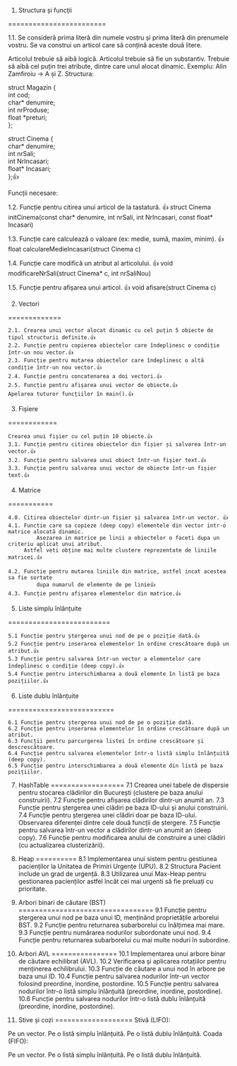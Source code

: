 1. Structura și funcții
   
========================

1.1. Se consideră prima literă din numele vostru și prima literă din prenumele vostru. Se va construi un articol care să conțină aceste două litere.

Articolul trebuie să aibă logică.
Articolul trebuie să fie un substantiv.
Trebuie să aibă cel puțin trei atribute, dintre care unul alocat dinamic.
Exemplu:
Alin Zamfiroiu → A și Z.
Structura:

struct Magazin {    
    int cod;    
    char* denumire;    
    int nrProduse;    
    float *preturi;    
};    



struct Cinema {    
	char* denumire;    
	int nrSali;    
	int NrIncasari;    
	float* Incasari;    
};👍    


Funcții necesare:

1.2. Funcție pentru citirea unui articol de la tastatură.  👍
        struct Cinema initCinema(const char* denumire, int nrSali, int NrIncasari, const float* Incasari) 
	
1.3. Funcție care calculează o valoare (ex: medie, sumă, maxim, minim).  👍
        float calculareMedieIncasari(struct Cinema c) 

1.4. Funcție care modifică un atribut al articolului.  👍
         void modificareNrSali(struct Cinema* c, int nrSaliNou)
	 
1.5. Funcție pentru afișarea unui articol.  👍
         void afisare(struct Cinema c)
	 
2. Vectori
   
=============

	2.1. Crearea unui vector alocat dinamic cu cel puțin 5 obiecte de tipul structurii definite.👍
	2.2. Funcție pentru copierea obiectelor care îndeplinesc o condiție într-un nou vector.👍
	2.3. Funcție pentru mutarea obiectelor care îndeplinesc o altă condiție într-un nou vector.👍
	2.4. Funcție pentru concatenarea a doi vectori.👍
	2.5. Funcție pentru afișarea unui vector de obiecte.👍
	Apelarea tuturor funcțiilor în main().👍

3. Fișiere
   
============

	Crearea unui fișier cu cel puțin 10 obiecte.👍
	3.1. Funcție pentru citirea obiectelor din fișier și salvarea într-un vector.👍
	3.2. Funcție pentru salvarea unui obiect într-un fișier text.👍
	3.3. Funcție pentru salvarea unui vector de obiecte într-un fișier text.👍

 4. Matrice
    
 ===========

	4.0. Citirea obiectelor dintr-un fișier și salvarea într-un vector. 👍
	4.1. Functie care sa copieze (deep copy) elementele din vector intr-o matrice alocată dinamic. 
             Asezarea in matrice pe linii a obiectelor o faceti dupa un criteriu aplicat unui atribut. 
	     Astfel veti obține mai multe clustere reprezentate de liniile matricei.👍
 
	4.2. Functie pentru mutarea liniile din matrice, astfel incat acestea sa fie sortate 
             dupa numarul de elemente de pe linie👍
	4.3. Funcție pentru afișarea elementelor din matrice.👍


 5. Liste simplu înlănțuite
    
 =========================
    
	5.1 Funcție pentru ștergerea unui nod de pe o poziție dată.👍
	5.2 Funcție pentru inserarea elementelor în ordine crescătoare după un atribut.👍
	5.3 Funcție pentru salvarea într-un vector a elementelor care îndeplinesc o condiție (deep copy).👍
	5.4 Funcție pentru interschimbarea a două elemente în listă pe baza pozițiilor.👍
    
6. Liste dublu înlănțuite
   
==========================

	6.1 Funcție pentru ștergerea unui nod de pe o poziție dată.
	6.2 Funcție pentru inserarea elementelor în ordine crescătoare după un atribut.
	6.3 Funcții pentru parcurgerea listei în ordine crescătoare și descrescătoare.
	6.4 Funcție pentru salvarea elementelor într-o listă simplu înlănțuită (deep copy).
	6.5 Funcție pentru interschimbarea a două elemente din listă pe baza pozițiilor.

 7. HashTable
 ==================
7.1 Crearea unei tabele de dispersie pentru stocarea clădirilor din București (clustere pe baza anului construirii).
7.2 Funcție pentru afișarea clădirilor dintr-un anumit an.
7.3 Funcție pentru ștergerea unei clădiri pe baza ID-ului și anului construirii.
7.4 Funcție pentru ștergerea unei clădiri doar pe baza ID-ului.
Observarea diferenței dintre cele două funcții de ștergere.
7.5 Funcție pentru salvarea într-un vector a clădirilor dintr-un anumit an (deep copy).
7.6 Funcție pentru modificarea anului de construire a unei clădiri (cu actualizarea clusterizării).

8. Heap
==========
8.1 Implementarea unui sistem pentru gestiunea pacienților la Unitatea de Primiri Urgențe (UPU).
8.2 Structura Pacient include un grad de urgență.
8.3 Utilizarea unui Max-Heap pentru gestionarea pacienților astfel încât cei mai urgenti să fie preluați cu prioritate.
   
9. Arbori binari de căutare (BST)
=================================
9.1 Funcție pentru ștergerea unui nod pe baza unui ID, menținând proprietățile arborelui BST.
9.2 Funcție pentru returnarea subarborelui cu înălțimea mai mare.
9.3 Funcție pentru numărarea nodurilor subordonate unui nod.
9.4 Funcție pentru returnarea subarborelui cu mai multe noduri în subordine.

10. Arbori AVL
================
10.1 Implementarea unui arbore binar de căutare echilibrat (AVL).
10.2 Verificarea și aplicarea rotațiilor pentru menținerea echilibrului.
10.3 Funcție de căutare a unui nod în arbore pe baza unui ID.
10.4 Funcție pentru salvarea nodurilor într-un vector folosind preordine, inordine, postordine.
10.5 Funcție pentru salvarea nodurilor într-o listă simplu înlănțuită (preordine, inordine, postordine).
10.6 Funcție pentru salvarea nodurilor într-o listă dublu înlănțuită (preordine, inordine, postordine).

12. Stive și cozi
===================
Stivă (LIFO):

Pe un vector.
Pe o listă simplu înlănțuită.
Pe o listă dublu înlănțuită.
Coada (FIFO):

Pe un vector.
Pe o listă simplu înlănțuită.
Pe o listă dublu înlănțuită.


	 
	 
